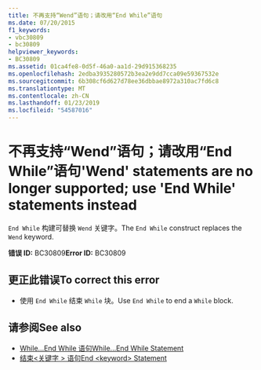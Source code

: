 ```yaml
---
title: 不再支持“Wend”语句；请改用“End While”语句
ms.date: 07/20/2015
f1_keywords:
- vbc30809
- bc30809
helpviewer_keywords:
- BC30809
ms.assetid: 01ca4fe8-0d5f-46a0-aa1d-29d915368235
ms.openlocfilehash: 2edba3935280572b3ea2e9dd7cca09e59367532e
ms.sourcegitcommit: 6b308cf6d627d78ee36dbbae8972a310ac7fd6c8
ms.translationtype: MT
ms.contentlocale: zh-CN
ms.lasthandoff: 01/23/2019
ms.locfileid: "54587016"
---
```

# <a name="wend-statements-are-no-longer-supported-use-end-while-statements-instead"></a><span data-ttu-id="89432-102">不再支持“Wend”语句；请改用“End While”语句</span><span class="sxs-lookup"><span data-stu-id="89432-102">'Wend' statements are no longer supported; use 'End While' statements instead</span></span>
<span data-ttu-id="89432-103">`End While` 构建可替换 `Wend` 关键字。</span><span class="sxs-lookup"><span data-stu-id="89432-103">The `End While` construct replaces the `Wend` keyword.</span></span>  
  
 <span data-ttu-id="89432-104">**错误 ID:** BC30809</span><span class="sxs-lookup"><span data-stu-id="89432-104">**Error ID:** BC30809</span></span>  
  
## <a name="to-correct-this-error"></a><span data-ttu-id="89432-105">更正此错误</span><span class="sxs-lookup"><span data-stu-id="89432-105">To correct this error</span></span>  
  
-   <span data-ttu-id="89432-106">使用 `End While` 结束 `While` 块。</span><span class="sxs-lookup"><span data-stu-id="89432-106">Use `End While` to end a `While` block.</span></span>  
  
## <a name="see-also"></a><span data-ttu-id="89432-107">请参阅</span><span class="sxs-lookup"><span data-stu-id="89432-107">See also</span></span>
- [<span data-ttu-id="89432-108">While...End While 语句</span><span class="sxs-lookup"><span data-stu-id="89432-108">While...End While Statement</span></span>](../../visual-basic/language-reference/statements/while-end-while-statement.md)
- [<span data-ttu-id="89432-109">结束\<关键字 > 语句</span><span class="sxs-lookup"><span data-stu-id="89432-109">End \<keyword> Statement</span></span>](../../visual-basic/language-reference/statements/end-keyword-statement.md)
